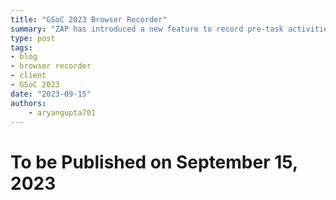 ```yaml
---
title: "GSoC 2023 Browser Recorder"
summary: "ZAP has introduced a new feature to record pre-task activities such as logging in etc. using Browser Recorder."
type: post
tags:
- blog
- browser recorder
- client
- GSoC 2023
date: "2023-09-15"
authors:
    - aryangupta701
---
```


# To be Published on September 15, 2023